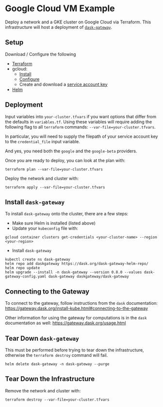 # Google Cloud VM Example

Deploy a network and a GKE cluster on Google Cloud via
Terraform. This infrastructure will host a deployment of
[`dask-gateway`](https://gateway.dask.org/).

## Setup

Download / Configure the following

- [Terraform](https://www.terraform.io/downloads.html)
- gcloud:
  - [Install](https://cloud.google.com/sdk/docs/install)
  - [Configure](https://cloud.google.com/sdk/docs/initializing)
  - Create and download a
  [service account key](https://cloud.google.com/iam/docs/creating-managing-service-account-keys) 
- [Helm](https://helm.sh/docs/intro/quickstart/)

## Deployment

Input variables into `your-cluster.tfvars` if you want
options that differ from the defaults in `variables.tf`.
Using these variables will require adding the following flag
to all `terraform` commands: `--var-file=your-cluster.tfvars`.

In particular, you will need to supply the filepath of your
service account key to the `credential_file` input variable.

And yes, you need both the `google` and the `google-beta`
providers.

Once you are ready to deploy, you can look at the plan with:

```
terraform plan --var-file=your-cluster.tfvars
```

Deploy the network and cluster with:

```
terraform apply --var-file=your-cluster.tfvars
```

## Install `dask-gateway`

To install `dask-gateway` onto the cluster, there are a few
steps:
- Make sure Helm is installed (listed above)
- Update your `kubeconfig` file with:
```
gcloud container clusters get-credentials <your-cluster-name> --region <your-region>
```
- Install `dask-gateway`
```
kubectl create ns dask-gateway
helm repo add daskgateway https://dask.org/dask-gateway-helm-repo/
helm repo update
helm upgrade --install -n dask-gateway --version 0.8.0 --values dask-gateway-config.yaml dask-gateway daskgateway/dask-gateway
```

## Connecting to the Gateway

To connect to the gateway, follow instructions from the
`dask` documentation:
https://gateway.dask.org/install-kube.html#connecting-to-the-gateway

Other information for using the gateway for computations
is in the `dask` documentation as well:
https://gateway.dask.org/usage.html

## Tear Down `dask-gateway`

This must be performed before trying to tear down the
infrastructure, otherwise the `terraform destroy` command
will fail.

```
helm delete dask-gateway -n dask-gateway --purge
```

## Tear Down the Infrastructure

Remove the network and cluster with:

```
terraform destroy --var-file=your-cluster.tfvars
```
